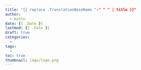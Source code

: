 ```yaml
---
title: "{{ replace .TranslationBaseName "-" " " | title }}"
author: 
  - kottn
date: {{ .Date }}
lastmod: {{ .Date }}
draft: true
categories:
  - 
tags:
  - 
toc: true
thumbnail: logo/logo.png
---
```


